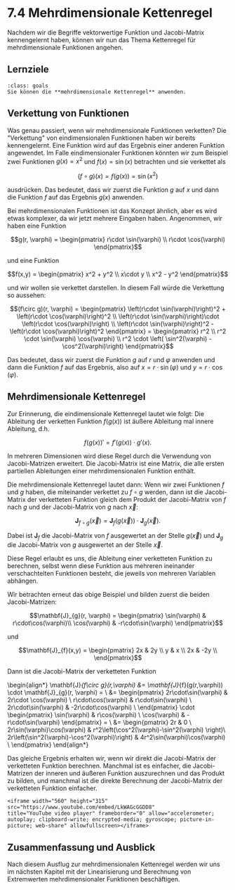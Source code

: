 # 7.4 Mehrdimensionale Kettenregel

Nachdem wir die Begriffe vektorwertige Funktion und Jacobi-Matrix kennengelernt
haben, können wir nun das Thema Kettenregel für mehrdimensionale Funktionen
angehen.

## Lernziele

```{admonition} Lernziel
:class: goals
Sie können die **mehrdimensionale Kettenregel** anwenden.
```

## Verkettung von Funktionen

Was genau passiert, wenn wir mehrdimensionale Funktionen verketten? Die
"Verkettung" von eindimensionalen Funktionen haben wir bereits kennengelernt.
Eine Funktion wird auf das Ergebnis einer anderen Funktion angewendet. Im Falle
eindimensionaler Funktionen könnten wir zum Beispiel zwei Funktionen $g(x)=x^2$
und $f(x)=\sin(x)$ betrachten und sie verkettet als

$$(f\circ g)(x) = f(g(x)) = \sin(x^2)$$

ausdrücken. Das bedeutet, dass wir zuerst die Funktion $g$ auf $x$ und dann die
Funktion $f$ auf das Ergebnis $g(x)$ anwenden.

Bei mehrdimensionalen Funktionen ist das Konzept ähnlich, aber es wird etwas
komplexer, da wir jetzt mehrere Eingaben haben. Angenommen, wir haben eine
Funktion

$$g(r, \varphi) =
\begin{pmatrix}
r\cdot \sin(\varphi) \\
r\cdot \cos(\varphi)
\end{pmatrix}$$

und eine Funktion

$$f(x,y) = \begin{pmatrix} x^2 + y^2 \\ x\cdot y \\ x^2 - y^2 \end{pmatrix}$$

und wir wollen sie verkettet darstellen. In diesem Fall würde die Verkettung so
aussehen:

$$(f\circ g)(r, \varphi) = \begin{pmatrix} \left(r\cdot \sin(\varphi)\right)^2 +
\left(r\cdot \cos(\varphi)\right)^2 \\ \left(r\cdot \sin(\varphi)\right)\cdot
\left(r\cdot \cos(\varphi)\right) \\
\left(r\cdot \sin(\varphi)\right)^2 - \left(r\cdot \cos(\varphi)\right)^2
\end{pmatrix} =
\begin{pmatrix}
r^2 \\
r^2 \cdot \sin(\varphi) \cos(\varphi) \\
r^2 \cdot \left( \sin^2(\varphi) - \cos^2(\varphi)\right)
\end{pmatrix}$$

Das bedeutet, dass wir zuerst die Funktion $g$ auf $r$ und $\varphi$ anwenden
und dann die Funktion $f$ auf das Ergebnis, also auf $x = r\cdot \sin(\varphi)$
und $y = r\cdot \cos(\varphi)$.

## Mehrdimensionale Kettenregel

Zur Erinnerung, die eindimensionale Kettenregel lautet wie folgt: Die Ableitung
der verketten Funktion $f(g(x))$ ist äußere Ableitung mal innere Ableitung, d.h.

$$f(g(x))' = f'(g(x))\cdot g'(x).$$

In mehreren Dimensionen wird diese Regel durch die Verwendung von
Jacobi-Matrizen erweitert. Die Jacobi-Matrix ist eine Matrix, die alle ersten
partiellen Ableitungen einer mehrdimensionalen Funktion enthält.

Die mehrdimensionale Kettenregel lautet dann: Wenn wir zwei Funktionen $f$ und
$g$ haben, die miteinander verkettet zu $f\circ g$ werden, dann ist die
Jacobi-Matrix der verketteten Funktion   gleich dem Produkt der Jacobi-Matrix
von $f$ nach $g$ und der Jacobi-Matrix von $g$ nach $\vec{x}$:

$$\mathbf{J}_{f\circ g}(\vec{x}) =
\mathbf{J}_{f}(g(\vec{x})) \cdot \mathbf{J}_g(\vec{x}).$$

Dabei ist $\mathbf{J}_{f}$ die Jacobi-Matrix von $f$ ausgewertet an der Stelle
$g(\vec{x})$ und $\mathbf{J}_{g}$ die Jacobi-Matrix von $g$ ausgewertet an der
Stelle $\vec{x}$.

Diese Regel erlaubt es uns, die Ableitung einer verketteten Funktion zu
berechnen, selbst wenn diese Funktion aus mehreren ineinander verschachtelten
Funktionen besteht, die jeweils von mehreren Variablen abhängen.

Wir betrachten erneut das obige Beispiel und bilden zuerst die beiden
Jacobi-Matrizen:

$$\mathbf{J}_{g}(r, \varphi) =
\begin{pmatrix}
\sin(\varphi) & r\cdot\cos(\varphi)\\
\cos(\varphi) & -r\cdot\sin(\varphi)
\end{pmatrix}$$

und

$$\mathbf{J}_{f}(x,y) =
\begin{pmatrix}
2x & 2y \\
y & x \\
2x & -2y \\
\end{pmatrix}$$

Dann ist die Jacobi-Matrix der verketteten Funktion

\begin{align*}
\mathbf{J}_{f\circ g}(r,\varphi) &= \mathbf{J}_{f}(g(r,\varphi)) \cdot \mathbf{J}_{g}(r, \varphi) = \\
&=
\begin{pmatrix}
2r\cdot\sin(\varphi) & 2r\cdot \cos(\varphi) \\
r\cdot\cos(\varphi) & r\cdot\sin(\varphi) \\
2r\cdot\sin(\varphi) & -2r\cdot\cos(\varphi) \\
\end{pmatrix} \cdot
\begin{pmatrix}
\sin(\varphi) & r\cos(\varphi) \\
\cos(\varphi) & -r\cdot\sin(\varphi)
\end{pmatrix} = \\
&=
\begin{pmatrix}
2r & 0 \\
2r\sin(\varphi)\cos(\varphi) & r^2\left(\cos^2(\varphi)-\sin^2(\varphi) \right)\\
2r\left(\sin^2(\varphi)-\cos^2(\varphi)\right) & 4r^2\sin(\varphi)\cos(\varphi) \\
\end{pmatrix}
\end{align*}

Das gleiche Ergebnis erhalten wir, wenn wir direkt die Jacobi-Matrix der
verketteten Funktion berechnen. Manchmal ist es einfacher, die Jacobi-Matrizen
der inneren und äußeren Funktion auszurechnen und das Produkt zu bilden, und
manchmal ist die direkte Berechnung der Jacobi-Matrix der verketteten Funktion
einfacher.

```{dropdown} Video zu "Mehrdimensionale Kettenregel" von Prof. Hoever
<iframe width="560" height="315" src="https://www.youtube.com/embed/LkWAGcGGDD8"
title="YouTube video player" frameborder="0" allow="accelerometer; autoplay; clipboard-write; encrypted-media; gyroscope; picture-in-picture; web-share" allowfullscreen></iframe>
```

## Zusammenfassung und Ausblick

Nach diesem Ausflug zur mehrdimensionalen Kettenregel werden wir uns im nächsten
Kapitel mit der Linearisierung und Berechnung von Extremwerten mehrdimensionaler
Funktionen beschäftigen.
